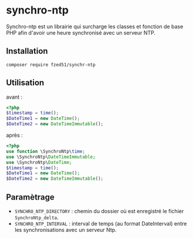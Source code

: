 # synchro-ntp

Synchro-ntp est un librairie qui surcharge les classes et fonction de base PHP afin d'avoir une heure synchronisé avec un serveur NTP.

## Installation

```shell
composer require fzed51/synchr-ntp
```

## Utilisation

avant : 
```php
<?php
$timestamp = time();
$DateTime1 = new DateTime();
$DateTime2 = new DateTimeImmutable();
```

après :
```php
<?php
use function \SynchroNtp\time;
use \SynchroNtp\DateTimeImmutable;
use \SynchroNtp\DateTime;
$timestamp = time();
$DateTime1 = new DateTime();
$DateTime2 = new DateTimeImmutable();
```

## Paramètrage

- `SYNCHRO_NTP_DIRECTORY` : chemin du dossier où est enregistré le fichier `SynchroNtp_delta`.
- `SYNCHRO_NTP_INTERVAL` : interval de temps (au format DateInterval) entre les synchronisations avec un serveur Ntp.
